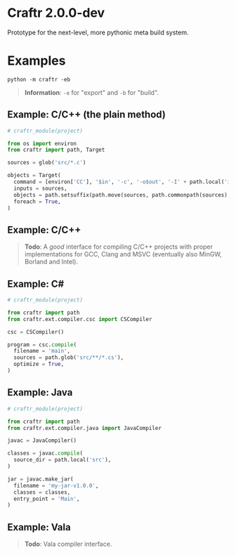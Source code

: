 # Craftr 2.0.0-dev

Prototype for the next-level, more pythonic meta build system.

# Examples

    python -m craftr -eb

> __Information__: `-e` for "export" and `-b` for "build".

## Example: C/C++ (the plain method)

```python
# craftr_module(project)

from os import environ
from craftr import path, Target

sources = glob('src/*.c')

objects = Target(
  command = [environ['CC'], '$in', '-c', '-o$out', '-I' + path.local('include')],
  inputs = sources,
  objects = path.setsuffix(path.move(sources, path.commonpath(sources), 'obj'), '.o'),
  foreach = True,
)
```

## Example: C/C++

> __Todo__: A *good* interface for compiling C/C++ projects with proper
> implementations for GCC, Clang and MSVC (eventually also MinGW, Borland
> and Intel).

## Example: C#

```python
# craftr_module(project)

from craftr import path
from craftr.ext.compiler.csc import CSCompiler

csc = CSCompiler()

program = csc.compile(
  filename = 'main',
  sources = path.glob('src/**/*.cs'),
  optimize = True,
)
```

## Example: Java

```python
# craftr_module(project)

from craftr import path
from craftr.ext.compiler.java import JavaCompiler

javac = JavaCompiler()

classes = javac.compile(
  source_dir = path.local('src'),
)

jar = javac.make_jar(
  filename = 'my-jar-v1.0.0',
  classes = classes,
  entry_point = 'Main',
)
```

## Example: Vala

> __Todo__: Vala compiler interface.
